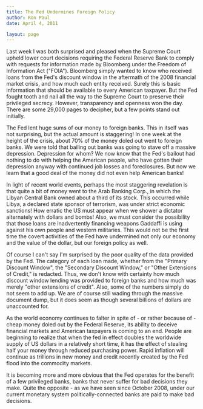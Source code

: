```yaml
---
title: The Fed Undermines Foreign Policy
author: Ron Paul
date: April 4, 2011

layout: page
---
```


Last week I was both surprised and pleased when the Supreme Court
upheld lower court decisions requiring the Federal Reserve Bank to
comply with requests for information made by Bloomberg under the
Freedom of Information Act ("FOIA"). Bloomberg simply wanted to know
who received loans from the Fed's discount window in the aftermath of
the 2008 financial market crisis, and how much each entity received.
Surely this is basic information that should be available to every
American taxpayer. But the Fed fought tooth and nail all the way to the
Supreme Court to preserve their privileged secrecy. However,
transparency and openness won the day. There are some 29,000 pages to
decipher, but a few points stand out initially.

The Fed lent huge sums of our money to foreign banks. This in itself
was not surprising, but the actual amount is staggering! In one week at
the height of the crisis, about 70% of the money doled out went to
foreign banks. We were told that bailing out banks was going to stave
off a massive depression. Depression for whom? We now know that the
Fed's bailout had nothing to do with helping the American people, who
have gotten their depression anyway with continued job losses and
foreclosures. But now we learn that a good deal of the money did not
even help American banks!

In light of recent world events, perhaps the most staggering revelation
is that quite a bit of money went to the Arab Banking Corp., in which
the Libyan Central Bank owned about a third of its stock. This occurred
while Libya, a declared state sponsor of terrorism, was under strict
economic sanctions! How erratic the US must appear when we shower a
dictator alternately with dollars and bombs! Also, we must consider the
possibility that those loans are inadvertently financing weapons
Gaddaffi is using against his own people and western militaries. This
would not be the first time the covert activities of the Fed have
undermined not only our economy and the value of the dollar, but our
foreign policy as well.

Of course I can't say I'm surprised by the poor quality of the data
provided by the Fed. The category of each loan made, whether from the
"Primary Discount Window", the "Secondary Discount Window," or "Other
Extensions of Credit," is redacted. Thus, we don't know with certainty
how much discount window lending was provided to foreign banks and how
much was merely "other extensions of credit". Also, some of the numbers
simply do not seem to add up. We are of course still wading through the
massive document dump, but it does seem as though several billions of
dollars are unaccounted for.

As the world economy continues to falter in spite of - or rather
because of - cheap money doled out by the Federal Reserve, its ability
to deceive financial markets and American taxpayers is coming to an
end. People are beginning to realize that when the fed in effect
doubles the worldwide supply of US dollars in a relatively short time,
it has the effect of stealing half your money through reduced
purchasing power. Rapid inflation will continue as trillions in new
money and credit recently created by the Fed flood into the commodity
markets.

It is becoming more and more obvious that the Fed operates for the
benefit of a few privileged banks, banks that never suffer for bad
decisions they make. Quite the opposite - as we have seen since October
2008, under our current monetary system politically-connected banks are
paid to make bad decisions.
